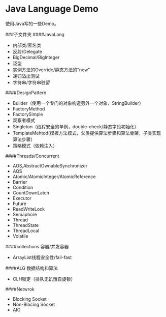Java Language Demo
===============
使用Java写的一些Demo。

###子文件夹
####JavaLang
* 内部类/匿名类
* 反射/Delegate
* BigDecimal/BigInteger
* 泛型
* 实例方法的Override/静态方法的"new"
* 递归溢出测试
* 字符串/字符串驻留

####DesignPattern
* Builder（使用一个专门的对象构造另外一个对象，StringBuilder）
* FactoryMethod
* FactorySimple
* 观察者模式
* Singleton（线程安全的单例，double-check/静态字段初始化）
* TemplateMehtod(模板方法模式，父类提供算法步骤和算法骨架，子类实现算法步骤）
* 策略模式（依赖注入）

####Threads/Concurrent
* AOS,AbstractOwnableSynchronizer
* AQS
* Atomic/AtomicInteger/AtomicReference
* Barrier
* Condition
* CountDownLatch
* Executor
* Future
* ReadWriteLock
* Semaphore
* Thread
* ThreadState
* ThreadLocal
* Volatile

####collections 容器/并发容器
* ArrayList线程安全性/fail-fast

####ALG 数据结构和算法
* CLH锁定（排队无饥饿自旋锁）

####Netwrok
* Blocking Socket
* Non-Blocing Socket
* AIO

